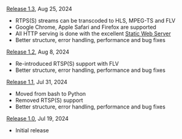 
[Release 1.3](https://github.com/j4zzcat/viewport/tree/release/1.3), Aug 25, 2024 
* RTPS(S) streams can be transcoded to HLS, MPEG-TS and FLV
* Google Chrome, Apple Safari and Firefox are supported 
* All HTTP serving is done with the excellent [Static Web Server](https://github.com/static-web-server/static-web-server) 
* Better structure, error handling, performance and bug fixes


[Release 1.2](https://github.com/j4zzcat/viewport/tree/release/1.2), Aug 8, 2024
* Re-introduced RTSP(S) support with FLV 
* Better structure, error handling, performance and bug fixes


[Release 1.1](https://github.com/j4zzcat/viewport/tree/release/1.1), Jul 31, 2024
* Moved from bash to Python
* Removed RTSP(S) support
* Better structure, error handling, performance and bug fixes


[Release 1.0](https://github.com/j4zzcat/viewport/tree/release/1.0), Jul 19, 2024
* Initial release
